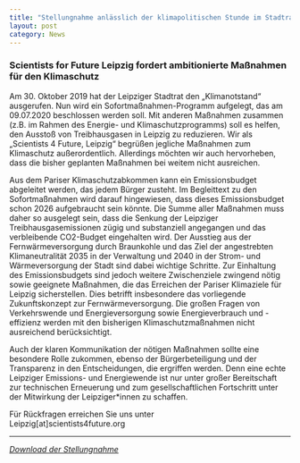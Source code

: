 ```yaml
---
title: "Stellungnahme anlässlich der klimapolitischen Stunde im Stadtrat und der Entscheidung zum Sofortprogramm"
layout: post
category: News
---
```

### Scientists for Future Leipzig fordert ambitionierte Maßnahmen für den Klimaschutz

Am 30. Oktober 2019 hat der Leipziger Stadtrat den „Klimanotstand“ ausgerufen. Nun wird ein Sofortmaßnahmen-Programm aufgelegt, das am 09.07.2020 beschlossen werden soll. Mit anderen Maßnahmen zusammen (z.B. im Rahmen des Energie- und Klimaschutzprogramms) soll es helfen, den Ausstoß von Treibhausgasen in Leipzig zu reduzieren. Wir als „Scientists 4 Future, Leipzig“ begrüßen jegliche Maßnahmen zum Klimaschutz außerordentlich. Allerdings möchten wir auch hervorheben, dass die bisher geplanten Maßnahmen bei weitem nicht ausreichen.

Aus dem Pariser Klimaschutzabkommen kann ein Emissionsbudget abgeleitet werden, das jedem Bürger zusteht. Im Begleittext zu den Sofortmaßnahmen wird darauf hingewiesen, dass dieses Emissionsbudget schon 2026 aufgebraucht sein könnte. Die Summe aller Maßnahmen muss daher so ausgelegt sein, dass die Senkung der Leipziger Treibhausgasemissionen zügig und substanziell angegangen und das verbleibende CO2-Budget eingehalten wird. Der Ausstieg aus der Fernwärmeversorgung durch Braunkohle und das Ziel der angestrebten Klimaneutralität 2035 in der Verwaltung und 2040 in der Strom- und Wärmeversorgung der Stadt sind dabei wichtige Schritte. Zur Einhaltung des Emissionsbudgets sind jedoch weitere Zwischenziele zwingend nötig sowie geeignete Maßnahmen, die das Erreichen der Pariser Klimaziele für Leipzig sicherstellen. Dies betrifft insbesondere das vorliegende Zukunftskonzept zur Fernwärmeversorgung. Die großen Fragen von Verkehrswende und Energieversorgung sowie Energieverbrauch und -effizienz werden mit den bisherigen Klimaschutzmaßnahmen nicht ausreichend berücksichtigt.

Auch der klaren Kommunikation der nötigen Maßnahmen sollte eine besondere Rolle zukommen, ebenso der Bürgerbeteiligung und der Transparenz in den Entscheidungen, die ergriffen werden. Denn eine echte Leipziger Emissions- und Energiewende ist nur unter großer Bereitschaft zur technischen Erneuerung und zum gesellschaftlichen Fortschritt unter der Mitwirkung der Leipziger*innen zu schaffen.


Für Rückfragen erreichen Sie uns unter  <br>
Leipzig[at]scientists4future.org

---

*[Download der Stellungnahme](/downloads/20200706_Stellungnahme_Sc4F_fordert_ambitioniertere_Klimaschutzmassnahmen-web.pdf)*
